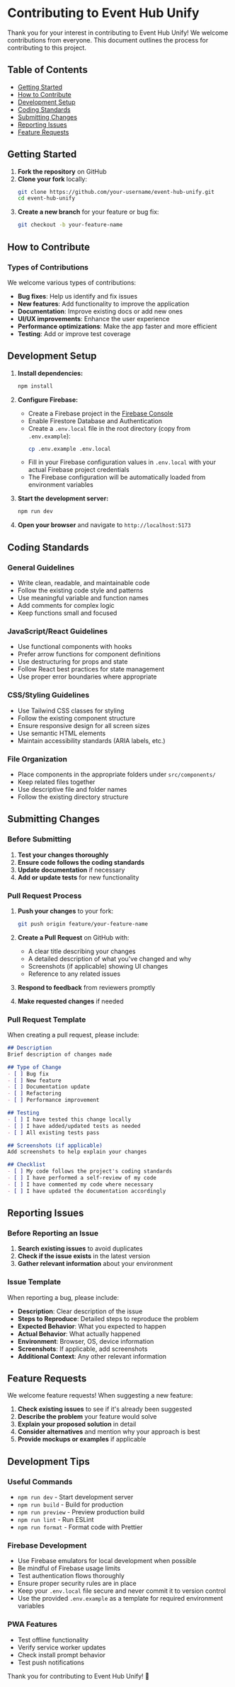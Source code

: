 # Contributing to Event Hub Unify

Thank you for your interest in contributing to Event Hub Unify! We welcome contributions from everyone. This document outlines the process for contributing to this project.

## Table of Contents
- [Getting Started](#getting-started)
- [How to Contribute](#how-to-contribute)
- [Development Setup](#development-setup)
- [Coding Standards](#coding-standards)
- [Submitting Changes](#submitting-changes)
- [Reporting Issues](#reporting-issues)
- [Feature Requests](#feature-requests)

## Getting Started

1. **Fork the repository** on GitHub
2. **Clone your fork** locally:
   ```bash
   git clone https://github.com/your-username/event-hub-unify.git
   cd event-hub-unify
   ```
3. **Create a new branch** for your feature or bug fix:
   ```bash
   git checkout -b your-feature-name
   ```

## How to Contribute

### Types of Contributions

We welcome various types of contributions:
- **Bug fixes**: Help us identify and fix issues
- **New features**: Add functionality to improve the application
- **Documentation**: Improve existing docs or add new ones
- **UI/UX improvements**: Enhance the user experience
- **Performance optimizations**: Make the app faster and more efficient
- **Testing**: Add or improve test coverage

## Development Setup

1. **Install dependencies:**
   ```bash
   npm install
   ```

2. **Configure Firebase:**
   - Create a Firebase project in the [Firebase Console](https://console.firebase.google.com/)
   - Enable Firestore Database and Authentication
   - Create a `.env.local` file in the root directory (copy from `.env.example`):
     ```bash
     cp .env.example .env.local
     ```
   - Fill in your Firebase configuration values in `.env.local` with your actual Firebase project credentials
   - The Firebase configuration will be automatically loaded from environment variables

3. **Start the development server:**
   ```bash
   npm run dev
   ```

4. **Open your browser** and navigate to `http://localhost:5173`

## Coding Standards

### General Guidelines
- Write clean, readable, and maintainable code
- Follow the existing code style and patterns
- Use meaningful variable and function names
- Add comments for complex logic
- Keep functions small and focused

### JavaScript/React Guidelines
- Use functional components with hooks
- Prefer arrow functions for component definitions
- Use destructuring for props and state
- Follow React best practices for state management
- Use proper error boundaries where appropriate

### CSS/Styling Guidelines
- Use Tailwind CSS classes for styling
- Follow the existing component structure
- Ensure responsive design for all screen sizes
- Use semantic HTML elements
- Maintain accessibility standards (ARIA labels, etc.)

### File Organization
- Place components in the appropriate folders under `src/components/`
- Keep related files together
- Use descriptive file and folder names
- Follow the existing directory structure

## Submitting Changes

### Before Submitting
1. **Test your changes thoroughly**
2. **Ensure code follows the coding standards**
3. **Update documentation** if necessary
4. **Add or update tests** for new functionality

### Pull Request Process
1. **Push your changes** to your fork:
   ```bash
   git push origin feature/your-feature-name
   ```

2. **Create a Pull Request** on GitHub with:
   - A clear title describing your changes
   - A detailed description of what you've changed and why
   - Screenshots (if applicable) showing UI changes
   - Reference to any related issues

3. **Respond to feedback** from reviewers promptly
4. **Make requested changes** if needed

### Pull Request Template
When creating a pull request, please include:

```markdown
## Description
Brief description of changes made

## Type of Change
- [ ] Bug fix
- [ ] New feature
- [ ] Documentation update
- [ ] Refactoring
- [ ] Performance improvement

## Testing
- [ ] I have tested this change locally
- [ ] I have added/updated tests as needed
- [ ] All existing tests pass

## Screenshots (if applicable)
Add screenshots to help explain your changes

## Checklist
- [ ] My code follows the project's coding standards
- [ ] I have performed a self-review of my code
- [ ] I have commented my code where necessary
- [ ] I have updated the documentation accordingly
```

## Reporting Issues

### Before Reporting an Issue
1. **Search existing issues** to avoid duplicates
2. **Check if the issue exists** in the latest version
3. **Gather relevant information** about your environment

### Issue Template
When reporting a bug, please include:

- **Description**: Clear description of the issue
- **Steps to Reproduce**: Detailed steps to reproduce the problem
- **Expected Behavior**: What you expected to happen
- **Actual Behavior**: What actually happened
- **Environment**: Browser, OS, device information
- **Screenshots**: If applicable, add screenshots
- **Additional Context**: Any other relevant information

## Feature Requests

We welcome feature requests! When suggesting a new feature:

1. **Check existing issues** to see if it's already been suggested
2. **Describe the problem** your feature would solve
3. **Explain your proposed solution** in detail
4. **Consider alternatives** and mention why your approach is best
5. **Provide mockups or examples** if applicable

## Development Tips

### Useful Commands
- `npm run dev` - Start development server
- `npm run build` - Build for production
- `npm run preview` - Preview production build
- `npm run lint` - Run ESLint
- `npm run format` - Format code with Prettier

### Firebase Development
- Use Firebase emulators for local development when possible
- Be mindful of Firebase usage limits
- Test authentication flows thoroughly
- Ensure proper security rules are in place
- Keep your `.env.local` file secure and never commit it to version control
- Use the provided `.env.example` as a template for required environment variables

### PWA Features
- Test offline functionality
- Verify service worker updates
- Check install prompt behavior
- Test push notifications


Thank you for contributing to Event Hub Unify! 🎉
